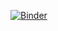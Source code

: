 
[![Binder](https://mybinder.org/badge_logo.svg)](https://mybinder.org/v2/gh/1010code/iris-dnn-tensorflow/master)